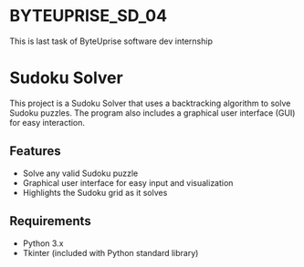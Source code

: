 # BYTEUPRISE_SD_04
This is last task of ByteUprise software dev internship


# Sudoku Solver

This project is a Sudoku Solver that uses a backtracking algorithm to solve Sudoku puzzles. The program also includes a graphical user interface (GUI) for easy interaction.

## Features

- Solve any valid Sudoku puzzle
- Graphical user interface for easy input and visualization
- Highlights the Sudoku grid as it solves

## Requirements

- Python 3.x
- Tkinter (included with Python standard library)
